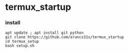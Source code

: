 # termux_startup
### install 
```
apt update ; apt install git python 
git clone https://github.com/aruncs31s/termux_startup
cd termux_setup
bash setup.sh
```
